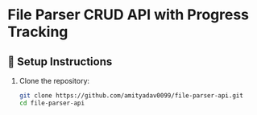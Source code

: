 # File Parser CRUD API with Progress Tracking

## 🚀 Setup Instructions
1. Clone the repository:
   ```bash
   git clone https://github.com/amityadav0099/file-parser-api.git
   cd file-parser-api
